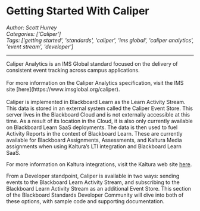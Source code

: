 # Getting Started With Caliper
*Author: Scott Hurrey*  
*Categories: ['Caliper']*  
*Tags: ['getting started', 'standards', 'caliper', 'ims global', 'caliper analytics', 'event stream', 'developer']*  
<hr />
Caliper Analytics is an IMS Global standard focused on the delivery of
consistent event tracking across campus applications. 
<br /><br />
For more information on
the Caliper Analytics specification, visit the IMS site [here](https://www.imsglobal.org/caliper).
<br /><br />
Caliper is implemented in Blackboard Learn as the Learn Activity Stream. This
data is stored in an external system called the Caliper Event Store. This
server lives in the Blackboard Cloud and is not externally accessible at this
time. As a result of its location in the Cloud, it is also only currently
available on Blackboard Learn SaaS deployments. The data is then used to fuel
Activity Reports in the context of Blackboard Learn. These are currently
available for Blackboard Assignments, Assessments, and Kaltura Media
assignments when using Kaltura’s LTI integration and Blackboard Learn SaaS. 

For more information on Kaltura integrations, visit the Kaltura web site [here](https://corp.kaltura.com/Video-Solutions/Teaching-and-Learning).

From a Developer standpoint, Caliper is available in two ways: sending events
to the Blackboard Learn Activity Stream, and subscribing to the Blackboard
Learn Activity Stream as an additional Event Store. This section of the
Blackboard Standards Developer Community will dive into both of these options,
with sample code and supporting documentation.

